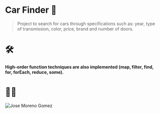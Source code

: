 # Car Finder 🚀

> Project to search for cars through specifications such as: year, type of transmission, color, price, brand and number of doors.

# 🛠
#### High-order function techniques are also implemented (map, filter, find, for, forEach, reduce, some).


# 👨‍💻
![Jose Moreno Gomez](https://repository-images.githubusercontent.com/270121539/f3c7df00-aa96-11ea-84ff-eb082eb11050)
